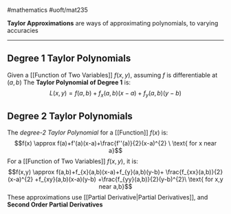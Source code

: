 #mathematics 
#uoft/mat235 

**Taylor Approximations** are ways of approximating polynomials, to varying accuracies

---
## Degree 1 Taylor Polynomials
Given a [[Function of Two Variables]] $f(x,y)$, assuming $f$ is differentiable at $(a,b)$ 
The **Taylor Polynomial of Degree 1** is: $$L(x,y)=f(a,b)+f_{x}(a,b)(x-a)+f_{y}(a,b)(y-b)$$

## Degree 2 Taylor Polynomials
The *degree-2 Taylor Polynomial* for a [[Function]] $f(x)$ is:$$f(x) \approx f(a)+f'(a)(x-a)+\frac{f''(a)}{2}(x-a)^{2} \ \text{ for x near a}$$
For a [[Function of Two Variables]] $f(x,y)$, it is:$$f(x,y) \approx f(a,b)+f_{x}(a,b)(x-a)+f_{y}(a,b)(y-b)+ \frac{f_{xx}(a,b)}{2}(x-a)^{2} +f_{xy}(a,b)(x-a)(y-b) +\frac{f_{yy}(a,b)}{2}(y-b)^{2}\ \text{ for x,y near a,b}$$
These approximations use [[Partial Derivative|Partial Derivatives]], and **Second Order Partial Derivatives**